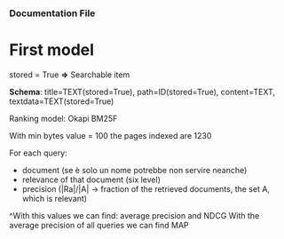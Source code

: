 ### Documentation File

# First model

stored = True  **=>** Searchable item 

**Schema**: title=TEXT(stored=True), path=ID(stored=True), content=TEXT, textdata=TEXT(stored=True)

Ranking model: Okapi BM25F

With min bytes value = 100 the pages indexed are 1230


For each query: 
- document (se è solo un nome potrebbe non servire neanche)
- relevance of that document (six level)
- precision (|Ra|/|A|  -> fraction of the retrieved documents, the set A, which is relevant)

^With this values we can find: average precision and NDCG
With the average precision of all queries we can find MAP
